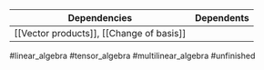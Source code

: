 Dependencies | Dependents
------------ | ------------
[[Vector products]], [[Change of basis]] |

#linear_algebra 
#tensor_algebra
#multilinear_algebra 
#unfinished